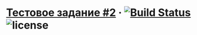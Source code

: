 # [Тестовое задание #2](https://vk.com/@maxpfrontend-testovoe-zadanie-2) &middot; [![Build Status](https://travis-ci.org/artbocha/react-redux-test-task-2.svg?branch=master)](https://travis-ci.org/artbocha/react-redux-test-task-2) ![license](https://img.shields.io/github/license/mashape/apistatus.svg)

